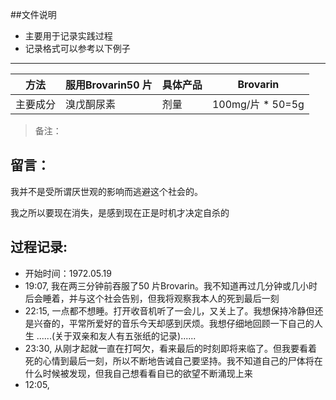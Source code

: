 ##文件说明
- 主要用于记录实践过程
- 记录格式可以参考以下例子

---

| 方法 | 服用Brovarin50 片 | 具体产品 | Brovarin |
| --- | --- | --- | --- |
| 主要成分 | 溴戊酮尿素 | 剂量 | 100mg/片 * 50=5g | 

> 备注：

留言：
--

我并不是受所谓厌世观的影响而逃避这个社会的。

我之所以要现在消失，是感到现在正是时机才决定自杀的

过程记录:
--
- 开始时间：1972.05.19
- 19:07, 我在两三分钟前吞服了50 片Brovarin。我不知道再过几分钟或几小时后会睡着，并与这个社会告别，但我将观察我本人的死到最后一刻
- 22:15, 一点都不想睡。打开收音机听了一会儿，又关上了。我想保持冷静但还是兴奋的，平常所爱好的音乐今天却感到厌烦。我想仔细地回顾一下自己的人生
......(关于双亲和友人有五张纸的记录)......
- 23:30, 从刚才起就一直在打呵欠，看来最后的时刻即将来临了。但我要看着死的心情到最后一刻，所以不断地告诫自己要坚持。我不知道自己的尸体将在什么时候被发现，但我自己想看看自已的欲望不断涌现上来
- 12:05, 
